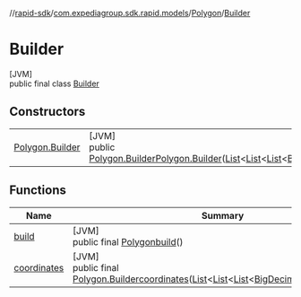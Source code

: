 //[rapid-sdk](../../../../index.md)/[com.expediagroup.sdk.rapid.models](../../index.md)/[Polygon](../index.md)/[Builder](index.md)

# Builder

[JVM]\
public final class [Builder](index.md)

## Constructors

| | |
|---|---|
| [Polygon.Builder](-polygon.-builder.md) | [JVM]<br>public [Polygon.Builder](index.md)[Polygon.Builder](-polygon.-builder.md)([List](https://docs.oracle.com/javase/8/docs/api/java/util/List.html)&lt;[List](https://docs.oracle.com/javase/8/docs/api/java/util/List.html)&lt;[List](https://docs.oracle.com/javase/8/docs/api/java/util/List.html)&lt;[BigDecimal](https://docs.oracle.com/javase/8/docs/api/java/math/BigDecimal.html)&gt;&gt;&gt;coordinates) |

## Functions

| Name | Summary |
|---|---|
| [build](build.md) | [JVM]<br>public final [Polygon](../index.md)[build](build.md)() |
| [coordinates](coordinates.md) | [JVM]<br>public final [Polygon.Builder](index.md)[coordinates](coordinates.md)([List](https://docs.oracle.com/javase/8/docs/api/java/util/List.html)&lt;[List](https://docs.oracle.com/javase/8/docs/api/java/util/List.html)&lt;[List](https://docs.oracle.com/javase/8/docs/api/java/util/List.html)&lt;[BigDecimal](https://docs.oracle.com/javase/8/docs/api/java/math/BigDecimal.html)&gt;&gt;&gt;coordinates) |
